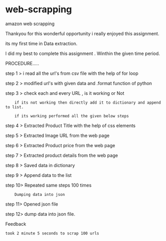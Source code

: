 # web-scrapping
amazon web scrapping

Thankyou for this wonderful opportunity i really enjoyed this assignment.

its my first time in Data extraction.

I did my best to complete this assignment . Winthin the given time period.

PROCEDURE..... 
		
step 1 > i read all the url's from csv file 
	 with the help of for loop
	 
step 2 > modified url's with given data and .format function of python 

step 3 > check each and every URL , is it working or Not

		if its not working then directly add it to dictionary and append to list.
		
		if its working performed all the given below steps 
		
step 4 > Extracted Product Title with the help of css elements

step 5 > Extracted Image URL from the web page

step 6 > Extracted Product price from the web page

step 7 > Extracted product details from the web page

step 8 > Saved data in dictionary 

step 9 > Append data to the list

step 10> Repeated same steps 100 times

		Dumping data into json
		
step 11> Opened json file 

step 12> dump data into json file. 


Feedback 

	took 2 minute 5 seconds to scrap 100 urls

